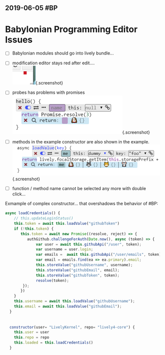 ## 2019-06-05 #BP 

<style>
.screenshot {
 border: 1px solid lightgray;
}
</style> 


# Babylonian Programming Editor Issues

- [ ] Babylonian modules should go into lively bundle...
- [ ] modification editor stays red after edit.... <br> ![](modification_editor_red.png){.screenshot}
- [ ] probes has problems with promises <br>
![](promise_issue_hello.png){.screenshot}
- [ ] methods in the example constructor are also shown in the example. ![](BP_editor_promise_probe.png){.screenshot}
- [ ] function / method name cannot be selected any more with double click...


Exmample of complex constructor... that overshadows the behavior of #BP:

```javascript
async loadCredentials() {
    // this.updateLoginStatus()
    this.token = await this.loadValue("githubToken")
    if (!this.token) {
       this.token = await new Promise((resolve, reject) => {
          authGithub.challengeForAuth(Date.now(), async (token) => {
              var user = await this.githubApi("/user", token);
              var username = user.login;
              var emails =  await this.githubApi("/user/emails", token);
              var email = emails.find(ea => ea.primary).email;
              this.storeValue("githubUsername", username);
              this.storeValue("githubEmail", email);
              this.storeValue("githubToken", token);
              resolve(token);
        });
       })
    }
    this.username = await this.loadValue("githubUsername");
    this.email = await this.loadValue("githubEmail");
  }
  
  
  constructor(user= "LivelyKernel", repo= "lively4-core") {
    this.user = user
    this.repo = repo
    this.loaded = this.loadCredentials()
  }
  ```

<script>
  // fix images that are displayed to large... #Hack #Images #Resize
  this.parentElement.querySelectorAll("img").forEach(ea => {

    ea.width = 0.8 * ea.width

  })
</script>